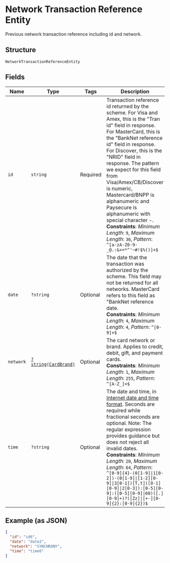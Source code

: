 
# Network Transaction Reference Entity

Previous network transaction reference including id and network.

## Structure

`NetworkTransactionReferenceEntity`

## Fields

| Name | Type | Tags | Description | Getter | Setter |
|  --- | --- | --- | --- | --- | --- |
| `id` | `string` | Required | Transaction reference id returned by the scheme. For Visa and Amex, this is the "Tran id" field in response. For MasterCard, this is the "BankNet reference id" field in response. For Discover, this is the "NRID" field in response. The pattern we expect for this field from Visa/Amex/CB/Discover is numeric, Mastercard/BNPP is alphanumeric and Paysecure is alphanumeric with special character -.<br>**Constraints**: *Minimum Length*: `9`, *Maximum Length*: `36`, *Pattern*: `^[a-zA-Z0-9-_@.:&+=*^'~#!$%()]+$` | getId(): string | setId(string id): void |
| `date` | `?string` | Optional | The date that the transaction was authorized by the scheme. This field may not be returned for all networks. MasterCard refers to this field as "BankNet reference date.<br>**Constraints**: *Minimum Length*: `4`, *Maximum Length*: `4`, *Pattern*: `^[0-9]+$` | getDate(): ?string | setDate(?string date): void |
| `network` | [`?string(CardBrand)`](../../doc/models/card-brand.md) | Optional | The card network or brand. Applies to credit, debit, gift, and payment cards.<br>**Constraints**: *Minimum Length*: `1`, *Maximum Length*: `255`, *Pattern*: `^[A-Z_]+$` | getNetwork(): ?string | setNetwork(?string network): void |
| `time` | `?string` | Optional | The date and time, in [Internet date and time format](https://tools.ietf.org/html/rfc3339#section-5.6). Seconds are required while fractional seconds are optional. Note: The regular expression provides guidance but does not reject all invalid dates.<br>**Constraints**: *Minimum Length*: `20`, *Maximum Length*: `64`, *Pattern*: `^[0-9]{4}-(0[1-9]\|1[0-2])-(0[1-9]\|[1-2][0-9]\|3[0-1])[T,t]([0-1][0-9]\|2[0-3]):[0-5][0-9]:([0-5][0-9]\|60)([.][0-9]+)?([Zz]\|[+-][0-9]{2}:[0-9]{2})$` | getTime(): ?string | setTime(?string time): void |

## Example (as JSON)

```json
{
  "id": "id6",
  "date": "date2",
  "network": "SYNCHRONY",
  "time": "time6"
}
```

